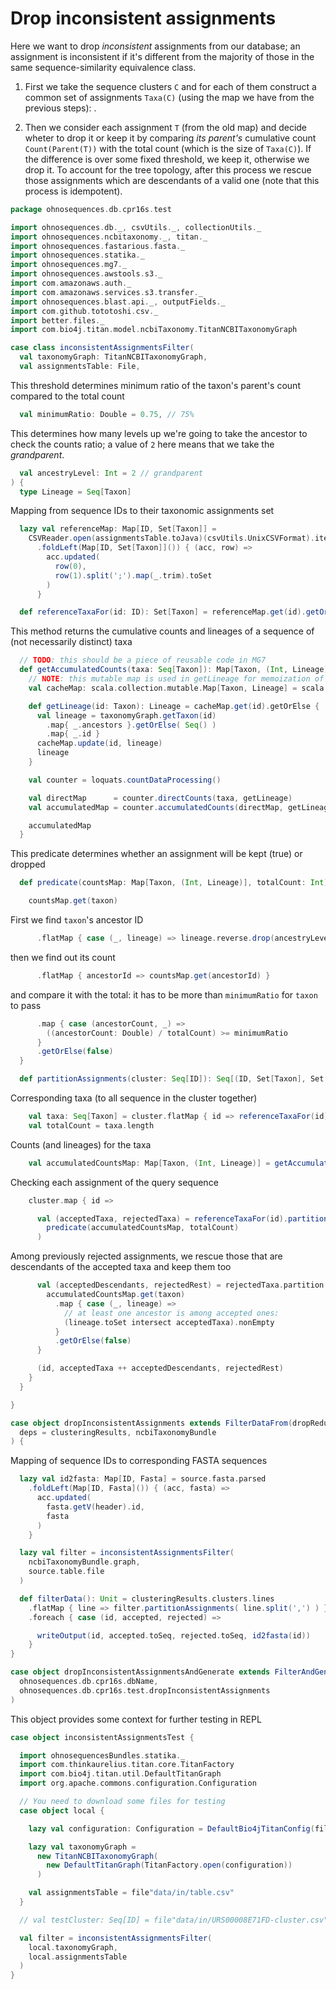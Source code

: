 
# Drop inconsistent assignments

Here we want to drop *inconsistent* assignments from our database; an assignment is inconsistent if it's different from the majority of those in the same sequence-similarity equivalence class.

1. First we take the sequence clusters `C` and for each of them construct a common set of assignments `Taxa(C)` (using the map we have from the previous steps): .

2. Then we consider each assignment `T` (from the old map) and decide wheter to drop it or keep it by comparing _its parent's_ cumulative count `Count(Parent(T))` with the total count (which is the size of `Taxa(C)`). If the difference is over some fixed threshold, we keep it, otherwise we drop it. To account for the tree topology, after this process we rescue those assignments which are descendants of a valid one (note that this process is idempotent).


```scala
package ohnosequences.db.cpr16s.test

import ohnosequences.db._, csvUtils._, collectionUtils._
import ohnosequences.ncbitaxonomy._, titan._
import ohnosequences.fastarious.fasta._
import ohnosequences.statika._
import ohnosequences.mg7._
import ohnosequences.awstools.s3._
import com.amazonaws.auth._
import com.amazonaws.services.s3.transfer._
import ohnosequences.blast.api._, outputFields._
import com.github.tototoshi.csv._
import better.files._
import com.bio4j.titan.model.ncbiTaxonomy.TitanNCBITaxonomyGraph

case class inconsistentAssignmentsFilter(
  val taxonomyGraph: TitanNCBITaxonomyGraph,
  val assignmentsTable: File,
```

This threshold determines minimum ratio of the taxon's parent's count compared to the total count

```scala
  val minimumRatio: Double = 0.75, // 75%

```

This determines how many levels up we're going to take the ancestor to check the counts ratio; a value of `2` here means that we take the *grandparent*.

```scala
  val ancestryLevel: Int = 2 // grandparent
) {
  type Lineage = Seq[Taxon]
```

Mapping from sequence IDs to their taxonomic assignments set

```scala
  lazy val referenceMap: Map[ID, Set[Taxon]] =
    CSVReader.open(assignmentsTable.toJava)(csvUtils.UnixCSVFormat).iterator
      .foldLeft(Map[ID, Set[Taxon]]()) { (acc, row) =>
        acc.updated(
          row(0),
          row(1).split(';').map(_.trim).toSet
        )
      }

  def referenceTaxaFor(id: ID): Set[Taxon] = referenceMap.get(id).getOrElse(Set())
```

This method returns the cumulative counts and lineages of a sequence of (not necessarily distinct) taxa

```scala
  // TODO: this should be a piece of reusable code in MG7
  def getAccumulatedCounts(taxa: Seq[Taxon]): Map[Taxon, (Int, Lineage)] = {
    // NOTE: this mutable map is used in getLineage for memoization of the results that we get from the DB
    val cacheMap: scala.collection.mutable.Map[Taxon, Lineage] = scala.collection.mutable.Map()

    def getLineage(id: Taxon): Lineage = cacheMap.get(id).getOrElse {
      val lineage = taxonomyGraph.getTaxon(id)
        .map{ _.ancestors }.getOrElse( Seq() )
        .map{ _.id }
      cacheMap.update(id, lineage)
      lineage
    }

    val counter = loquats.countDataProcessing()

    val directMap      = counter.directCounts(taxa, getLineage)
    val accumulatedMap = counter.accumulatedCounts(directMap, getLineage)

    accumulatedMap
  }
```

This predicate determines whether an assignment will be kept (true) or dropped

```scala
  def predicate(countsMap: Map[Taxon, (Int, Lineage)], totalCount: Int): Taxon => Boolean = { taxon =>

    countsMap.get(taxon)
```

First we find `taxon`'s ancestor ID

```scala
      .flatMap { case (_, lineage) => lineage.reverse.drop(ancestryLevel + 1).headOption }
```

then we find out its count

```scala
      .flatMap { ancestorId => countsMap.get(ancestorId) }
```

and compare it with the total: it has to be more than `minimumRatio` for `taxon` to pass

```scala
      .map { case (ancestorCount, _) =>
        ((ancestorCount: Double) / totalCount) >= minimumRatio
      }
      .getOrElse(false)
  }

  def partitionAssignments(cluster: Seq[ID]): Seq[(ID, Set[Taxon], Set[Taxon])] = {
```

Corresponding taxa (to all sequence in the cluster together)

```scala
    val taxa: Seq[Taxon] = cluster.flatMap { id => referenceTaxaFor(id) }
    val totalCount = taxa.length
```

Counts (and lineages) for the taxa

```scala
    val accumulatedCountsMap: Map[Taxon, (Int, Lineage)] = getAccumulatedCounts(taxa)
```

Checking each assignment of the query sequence

```scala
    cluster.map { id =>

      val (acceptedTaxa, rejectedTaxa) = referenceTaxaFor(id).partition(
        predicate(accumulatedCountsMap, totalCount)
      )
```

Among previously rejected assignments, we rescue those that are descendants of the accepted taxa and keep them too

```scala
      val (acceptedDescendants, rejectedRest) = rejectedTaxa.partition { taxon =>
        accumulatedCountsMap.get(taxon)
          .map { case (_, lineage) =>
            // at least one ancestor is among accepted ones:
            (lineage.toSet intersect acceptedTaxa).nonEmpty
          }
          .getOrElse(false)
      }

      (id, acceptedTaxa ++ acceptedDescendants, rejectedRest)
    }
  }

}

case object dropInconsistentAssignments extends FilterDataFrom(dropRedundantAssignments)(
  deps = clusteringResults, ncbiTaxonomyBundle
) {
```

Mapping of sequence IDs to corresponding FASTA sequences

```scala
  lazy val id2fasta: Map[ID, Fasta] = source.fasta.parsed
    .foldLeft(Map[ID, Fasta]()) { (acc, fasta) =>
      acc.updated(
        fasta.getV(header).id,
        fasta
      )
    }

  lazy val filter = inconsistentAssignmentsFilter(
    ncbiTaxonomyBundle.graph,
    source.table.file
  )

  def filterData(): Unit = clusteringResults.clusters.lines
    .flatMap { line => filter.partitionAssignments( line.split(',') ) }
    .foreach { case (id, accepted, rejected) =>

      writeOutput(id, accepted.toSeq, rejected.toSeq, id2fasta(id))
    }
}

case object dropInconsistentAssignmentsAndGenerate extends FilterAndGenerateBlastDB(
  ohnosequences.db.cpr16s.dbName,
  ohnosequences.db.cpr16s.test.dropInconsistentAssignments
)
```

This object provides some context for further testing in REPL

```scala
case object inconsistentAssignmentsTest {

  import ohnosequencesBundles.statika._
  import com.thinkaurelius.titan.core.TitanFactory
  import com.bio4j.titan.util.DefaultTitanGraph
  import org.apache.commons.configuration.Configuration

  // You need to download some files for testing
  case object local {

    lazy val configuration: Configuration = DefaultBio4jTitanConfig(file"data/in/bio4j-taxonomy-titandb".toJava)

    lazy val taxonomyGraph =
      new TitanNCBITaxonomyGraph(
        new DefaultTitanGraph(TitanFactory.open(configuration))
      )

    val assignmentsTable = file"data/in/table.csv"
  }

  // val testCluster: Seq[ID] = file"data/in/URS00008E71FD-cluster.csv".lines.next.split(',')

  val filter = inconsistentAssignmentsFilter(
    local.taxonomyGraph,
    local.assignmentsTable
  )
}

```




[test/scala/dropRedundantAssignments.scala]: dropRedundantAssignments.scala.md
[test/scala/runBundles.scala]: runBundles.scala.md
[test/scala/mg7pipeline.scala]: mg7pipeline.scala.md
[test/scala/package.scala]: package.scala.md
[test/scala/compats.scala]: compats.scala.md
[test/scala/clusterSequences.scala]: clusterSequences.scala.md
[test/scala/dropInconsistentAssignments.scala]: dropInconsistentAssignments.scala.md
[test/scala/pick16SCandidates.scala]: pick16SCandidates.scala.md
[test/scala/releaseData.scala]: releaseData.scala.md
[main/scala/package.scala]: ../../main/scala/package.scala.md
[main/scala/data.scala]: ../../main/scala/data.scala.md
